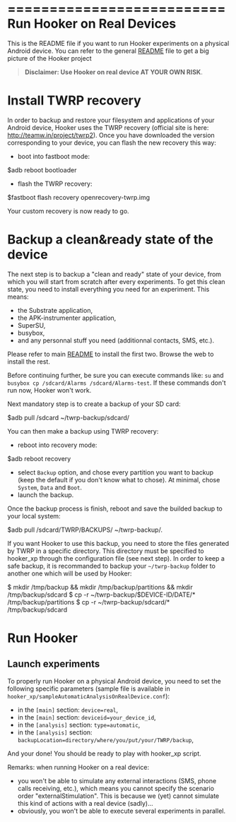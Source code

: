 ==========================
Run Hooker on Real Devices
==========================

This is the README file if you want to run Hooker experiments on a physical Android device.
You can refer to the general [README](../../README.md) file to get a big picture of the Hooker project 

> **Disclaimer: Use Hooker on real device AT YOUR OWN RISK**.


Install TWRP recovery
=====================

In order to backup and restore your filesystem and applications of your Android device, Hooker uses the TWRP recovery (official site is here: http://teamw.in/project/twrp2). Once you have downloaded the version corresponding to your device, you can flash the new recovery this way:

* boot into fastboot mode: 

$adb reboot bootloader

* flash the TWRP recovery: 

$fastboot flash recovery openrecovery-twrp.img

Your custom recovery is now ready to go.


Backup a clean&ready state of the device
========================================

The next step is to backup a "clean and ready" state of your device, from which you will start from scratch after every experiments. To get this clean state, you need to install everything you need for an experiment. This means: 
* the Substrate application, 
* the APK-instrumenter application, 
* SuperSU,
* busybox, 
* and any personnal stuff you need (additionnal contacts, SMS, etc.). 

Please refer to main [README](../../README.md) to install the first two. Browse the web to install the rest.

Before continuing further, be sure you can execute commands like: `su` and `busybox cp /sdcard/Alarms /sdcard/Alarms-test`. If these commands don't run now, Hooker won't work.


Next mandatory step is to create a backup of your SD card:

$adb pull /sdcard ~/twrp-backup/sdcard/

You can then make a backup using TWRP recovery:
* reboot into recovery mode: 

$adb reboot recovery

* select `Backup` option, and chose every partition you want to backup (keep the default if you don't know what to chose). At minimal, chose `System`, `Data` and `Boot`.
* launch the backup.

Once the backup process is finish, reboot and save the builded backup to your local system:

$adb pull /sdcard/TWRP/BACKUPS/ ~/twrp-backup/.

If you want Hooker to use this backup, you need to store the files generated by TWRP in a specific directory. This directory must be specified to hooker_xp through the configuration file (see next step). In order to keep a safe backup, it is recommanded to backup your `~/twrp-backup` folder to another one which will be used by Hooker:

$ mkdir /tmp/backup && mkdir /tmp/backup/partitions && mkdir /tmp/backup/sdcard
$ cp -r ~/twrp-backup/$DEVICE-ID/DATE/* /tmp/backup/partitions
$ cp -r ~/twrp-backup/sdcard/* /tmp/backup/sdcard


Run Hooker
==========

Launch experiments
------------------

To properly run Hooker on a physical Android device, you need to set the following specific parameters (sample file is available in `hooker_xp/sampleAutomaticAnalysisOnRealDevice.conf`):
* in the `[main]` section: `device=real`,
* in the `[main]` section: `deviceid=your_device_id`,
* in the `[analysis]` section: `type=automatic`,
* in the `[analysis]` section: `backupLocation=directory/where/you/put/your/TWRP/backup`,

And your done! You should be ready to play with hooker_xp script.

Remarks: when running Hooker on a real device:
* you won't be able to simulate any external interactions (SMS, phone calls receiving, etc.), which means you cannot specify the scenario order "externalStimulation". This is because we (yet) cannot simulate this kind of actions with a real device (sadly)...
* obviously, you won't be able to execute several experiments in parallel.

